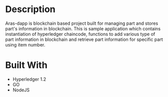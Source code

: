 # Description
Aras-dapp is blockchain based project built for managing part and stores part's information in blockchain. This is sample application which contains instantiation of hyperledger chaincode, functions to add various type of part information in blockchain and retrieve part information for specific part using item number.

# Built With
- Hyperledger 1.2
- GO
- NodeJS
 

